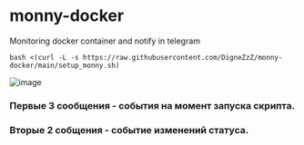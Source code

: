 # monny-docker
Monitoring docker container and notify in telegram

```
bash <(curl -L -s https://raw.githubusercontent.com/DigneZzZ/monny-docker/main/setup_monny.sh)
```
![image](https://github.com/DigneZzZ/monny-docker/assets/50312583/0360a73b-a742-4cfa-b33c-ca119e376b60)
###
### Первые 3 сообщения  - события на момент запуска скрипта.

### Вторые 2 собщения - событие изменений статуса.
